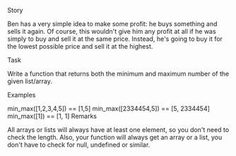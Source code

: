 Story

Ben has a very simple idea to make some profit: he buys something and sells it again. Of course, this wouldn't give him
any profit at all if he was simply to buy and sell it at the same price. Instead, he's going to buy it for the lowest
possible price and sell it at the highest.

Task

Write a function that returns both the minimum and maximum number of the given list/array.

Examples

min_max([1,2,3,4,5])   == [1,5]
min_max([2334454,5])   == [5, 2334454]
min_max([1])           == [1, 1]
Remarks

All arrays or lists will always have at least one element, so you don't need to check the length. Also, your function
will always get an array or a list, you don't have to check for null, undefined or similar.